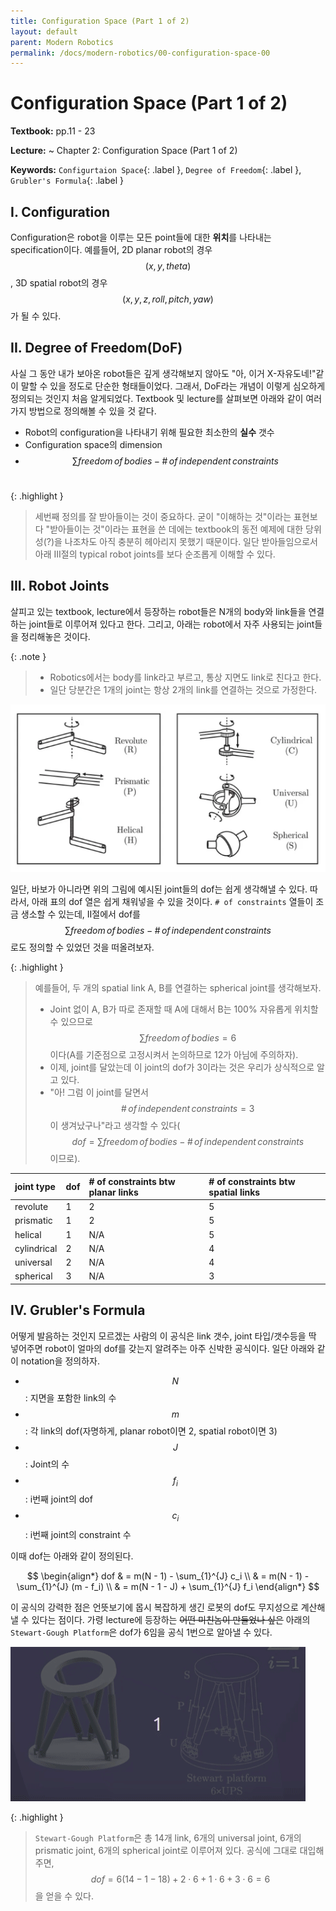 ```yaml
---
title: Configuration Space (Part 1 of 2)
layout: default
parent: Modern Robotics
permalink: /docs/modern-robotics/00-configuration-space-00
---
```


# Configuration Space (Part 1 of 2)

**Textbook:** pp.11 - 23

**Lecture:** ~ Chapter 2: Configuration Space (Part 1 of 2)

**Keywords:** `Configurtaion Space`{: .label }, `Degree of Freedom`{: .label }, `Grubler's Formula`{: .label }

## I. Configuration

Configuration은 robot을 이루는 모든 point들에 대한 **위치**를 나타내는 specification이다. 예를들어, 2D planar robot의 경우 $$(x, y, theta)$$, 3D spatial robot의 경우 $$(x, y, z, roll, pitch, yaw)$$가 될 수 있다.

## II. Degree of Freedom(DoF)

사실 그 동안 내가 보아온 robot들은 깊게 생각해보지 않아도 "아, 이거 X-자유도네!"같이 말할 수 있을 정도로 단순한 형태들이었다. 그래서, DoF라는 개념이 이렇게 심오하게 정의되는 것인지 처음 알게되었다. Textbook 및 lecture를 살펴보면 아래와 같이 여러가지 방법으로 정의해볼 수 있을 것 같다.

- Robot의 configuration을 나타내기 위해 필요한 최소한의 **실수** 갯수
- Configuration space의 dimension
- $$\sum freedom \, of \, bodies - \# \, of \, independent \, constraints$$ &nbsp;

{: .highlight }
> 세번째 정의를 잘 받아들이는 것이 중요하다. 굳이 "이해하는 것"이라는 표현보다 "받아들이는 것"이라는 표현을 쓴 데에는 textbook의 동전 예제에 대한 당위성(?)을 나조차도 아직 충분히 헤아리지 못했기 때문이다. 일단 받아들임으로서 아래 III절의 typical robot joints를 보다 순조롭게 이해할 수 있다.

## III. Robot Joints

살피고 있는 textbook, lecture에서 등장하는 robot들은 N개의 body와 link들을 연결하는 joint들로 이루어져 있다고 한다. 그리고, 아래는 robot에서 자주 사용되는 joint들을 정리해놓은 것이다.

{: .note }
> - Robotics에서는 body를 link라고 부르고, 통상 지면도 link로 친다고 한다.
> - 일단 당분간은 1개의 joint는 항상 2개의 link를 연결하는 것으로 가정한다.

![joints](/docs/modern-robotics/00-configuration-space-00/joints.png) 

일단, 바보가 아니라면 위의 그림에 예시된 joint들의 dof는 쉽게 생각해낼 수 있다. 따라서, 아래 표의 dof 열은 쉽게 채워넣을 수 있을 것이다. `# of constraints` 열들이 조금 생소할 수 있는데, II절에서 dof를 $$\sum freedom \, of \, bodies - \# \, of \, independent \, constraints$$로도 정의할 수 있었던 것을 떠올려보자.

{: .highlight }
> 예를들어, 두 개의 spatial link A, B를 연결하는 spherical joint를 생각해보자.
> - Joint 없이 A, B가 따로 존재할 때 A에 대해서 B는 100% 자유롭게 위치할 수 있으므로 $$\sum freedom \, of \, bodies = 6$$이다(A를 기준점으로 고정시켜서 논의하므로 12가 아님에 주의하자).
> - 이제, joint를 달았는데 이 joint의 dof가 3이라는 것은 우리가 상식적으로 알고 있다.
> - "아! 그럼 이 joint를 달면서 $$\# \, of \, independent \, constraints = 3$$이 생겨났구나"라고 생각할 수 있다($$dof = \sum freedom \, of \, bodies - \# \, of \, independent \, constraints$$이므로).

| joint type  | dof     | # of constraints btw planar links | # of constraints btw spatial links |
|:------------|:--------|:----------------------------------|:-----------------------------------|
| revolute    | 1       | 2                                 | 5                                  |
| prismatic   | 1       | 2                                 | 5                                  |
| helical     | 1       | N/A                               | 5                                  |
| cylindrical | 2       | N/A                               | 4                                  |
| universal   | 2       | N/A                               | 4                                  |
| spherical   | 3       | N/A                               | 3                                  |

## IV. Grubler's Formula

어떻게 발음하는 것인지 모르겠는 사람의 이 공식은 link 갯수, joint 타입/갯수등을 딱 넣어주면 robot이 얼마의 dof를 갖는지 알려주는 아주 신박한 공식이다. 일단 아래와 같이 notation을 정의하자.

- $$N$$: 지면을 포함한 link의 수
- $$m$$: 각 link의 dof(자명하게, planar robot이면 2, spatial robot이면 3)
- $$J$$: Joint의 수
- $$f_i$$: i번째 joint의 dof
- $$c_i$$: i번째 joint의 constraint 수

이때 dof는 아래와 같이 정의된다.

$$
\begin{align*}
dof & = m(N - 1) - \sum_{1}^{J} c_i \\
    & = m(N - 1) - \sum_{1}^{J} (m - f_i) \\
    & = m(N - 1 - J) + \sum_{1}^{J} f_i
\end{align*}
$$

이 공식의 강력한 점은 언뜻보기에 몹시 복잡하게 생긴 로봇의 dof도 무지성으로 계산해낼 수 있다는 점이다. 가령 lecture에 등장하는 <strike>어떤 미친놈이 만들었나 싶은</strike> 아래의 `Stewart-Gough Platform`은 dof가 6임을 공식 1번으로 알아낼 수 있다.

![stewart](/docs/modern-robotics/00-configuration-space-00/stewart.gif)

{: .highlight }
> `Stewart-Gough Platform`은 총 14개 link, 6개의 universal joint, 6개의 prismatic joint, 6개의 spherical joint로 이루어져 있다. 공식에 그대로 대입해주면, $$dof = 6(14-1-18)+2 \cdot 6 + 1 \cdot 6 + 3 \cdot 6 = 6$$을 얻을 수 있다. 

<script src="https://utteranc.es/client.js"
        repo="i-am-wonseoklee/i-am-wonseoklee.github.io"
        issue-term="pathname"
        theme="github-dark-orange"
        crossorigin="anonymous"
        async>
</script>